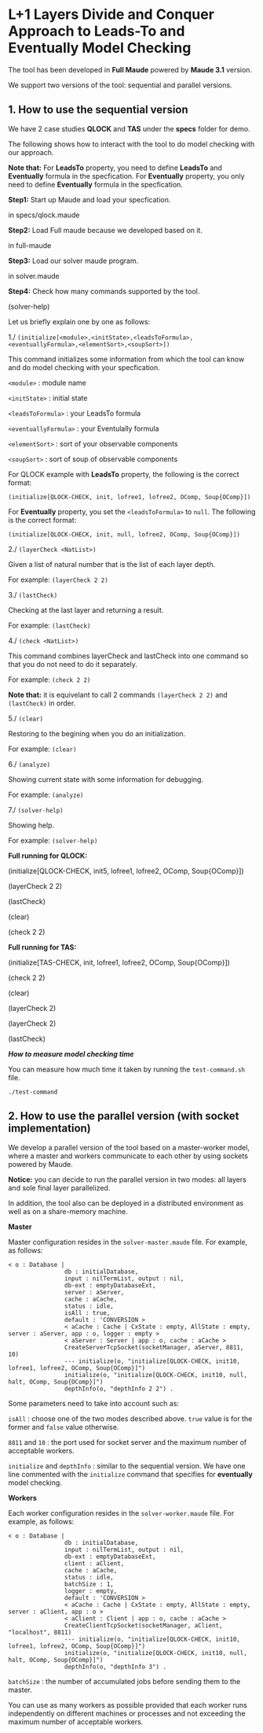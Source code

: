 # L+1 Layers Divide and Conquer Approach to Leads-To and Eventually Model Checking

The tool has been developed in **Full Maude** powered by **Maude 3.1** version.

We support two versions of the tool: sequential and parallel versions.

## 1. How to use the sequential version
We have 2 case studies **QLOCK** and **TAS** under the **specs** folder for demo.

The following shows how to interact with the tool to do model checking with our approach.

**Note that:** For **LeadsTo** property, you need to define **LeadsTo** and **Eventually** formula in the specfication. For **Eventually** property, you only need to define **Eventually** formula in the specfication.

**Step1:** Start up Maude and load your specfication.

in specs/qlock.maude

**Step2:** Load Full maude because we developed based on it.

in full-maude

**Step3:** Load our solver maude program.

in solver.maude

**Step4:** Check how many commands supported by the tool.

(solver-help)

Let us briefly explain one by one as follows:

1./ `(initialize[<module>,<initState>,<leadsToFormula>,<eventuallyFormula>,<elementSort>,<soupSort>])`

This command initializes some information from which the tool can know
and do model checking with your specfication.

`<module>` : module name

`<initState>` : initial state

`<leadsToFormula>` : your LeadsTo formula

`<eventuallyFormula>` : your Eventulally formula

`<elementSort>` : sort of your observable components

`<soupSort>` : sort of soup of observable components

For QLOCK example with **LeadsTo** property, the following is the correct format:

`(initialize[QLOCK-CHECK, init, lofree1, lofree2, OComp, Soup{OComp}])`

For **Eventually** property, you set the `<leadsToFormula>` to `null`. The following is the correct format:

`(initialize[QLOCK-CHECK, init, null, lofree2, OComp, Soup{OComp}])`

2./ `(layerCheck <NatList>)`

Given a list of natural number that is the list of each layer depth.

For example: `(layerCheck 2 2)`

3./ `(lastCheck)`

Checking at the last layer and returning a result.

For example: `(lastCheck)`

4./ `(check <NatList>)`

This command combines layerCheck and lastCheck into one command so that you do not need to do it separately.

For example: `(check 2 2)`

**Note that:** it is equivelant to call 2 commands `(layerCheck 2 2)` and `(lastCheck)` in order.

5./ `(clear)`

Restoring to the begining when you do an initialization.

For example: `(clear)`

6./ `(analyze)`

Showing current state with some information for debugging.

For example: `(analyze)`

7./ `(solver-help)`

Showing help.

For example: `(solver-help)`


**Full running for QLOCK:**

(initialize[QLOCK-CHECK, init5, lofree1, lofree2, OComp, Soup{OComp}])

(layerCheck 2 2)

(lastCheck)

(clear)

(check 2 2)

**Full running for TAS:**

(initialize[TAS-CHECK, init, lofree1, lofree2, OComp, Soup{OComp}])

(check 2 2)

(clear)

(layerCheck 2)

(layerCheck 2)

(lastCheck)

*__How to measure model checking time__*

You can measure how much time it taken by running the `test-command.sh` file.

`./test-command`

## 2. How to use the parallel version (with socket implementation)

We develop a parallel version of the tool based on a master-worker model, where a master and workers communicate to each other by using sockets powered by Maude.

**Notice:** you can decide to run the parallel version in two modes: all layers and sole final layer parallelized.

In addition, the tool also can be deployed in a distributed environment as well as on a share-memory machine.

**Master**

Master configuration resides in the `solver-master.maude` file. For example, as follows:

```
< o : Database |
                db : initialDatabase,
                input : nilTermList, output : nil,
                db-ext : emptyDatabaseExt,
                server : aServer,
                cache : aCache,
                status : idle,
                isAll : true,
                default : 'CONVERSION >
                < aCache : Cache | CxState : empty, AllState : empty, server : aServer, app : o, logger : empty >
                < aServer : Server | app : o, cache : aCache >
                CreateServerTcpSocket(socketManager, aServer, 8811, 10)
                --- initialize(o, "initialize[QLOCK-CHECK, init10, lofree1, lofree2, OComp, Soup{OComp}]")
                initialize(o, "initialize[QLOCK-CHECK, init10, null, halt, OComp, Soup{OComp}]")
                depthInfo(o, "depthInfo 2 2") .
```

Some parameters need to take into account such as:

`isAll` : choose one of the two modes described above. `true` value is for the former and `false` value otherwise.

`8811` and `10` : the port used for socket server and the maximum number of acceptable workers.

`initialize` and `depthInfo` : similar to the sequential version. We have one line commented with the `initialize` command that specifies for **eventually** model checking.

**Workers**

Each worker configuration resides in the `solver-worker.maude` file. For example, as follows:

```
< o : Database |
                db : initialDatabase,
                input : nilTermList, output : nil,
                db-ext : emptyDatabaseExt,
                client : aClient,
                cache : aCache,
                status : idle,
                batchSize : 1,
                logger : empty,
                default : 'CONVERSION >
                < aCache : Cache | CxState : empty, AllState : empty, server : aClient, app : o >
                < aClient : Client | app : o, cache : aCache >
                CreateClientTcpSocket(socketManager, aClient, "localhost", 8811)
                --- initialize(o, "initialize[QLOCK-CHECK, init10, lofree1, lofree2, OComp, Soup{OComp}]")
                initialize(o, "initialize[QLOCK-CHECK, init10, null, halt, OComp, Soup{OComp}]")
                depthInfo(o, "depthInfo 3") .
```

`batchSize` : the number of accumulated jobs before sending them to the master.

You can use as many workers as possible provided that each worker runs independently on different machines or processes and not exceeding the maximum number of acceptable workers.
